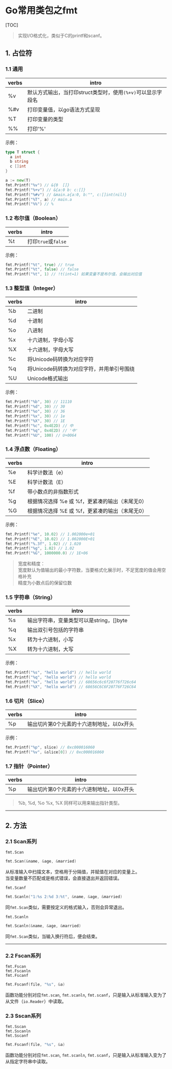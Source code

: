 # Go常用类包之fmt

[TOC]

> 实现I/O格式化，类似于C的printf和scanf。

## 1. 占位符

### 1.1 通用

| verbs | intro                                                     |
|-------|-----------------------------------------------------------|
| %v    | 默认方式输出，当打印struct类型时，使用`(%+v)`可以显示字段名 |
| %#v   | 打印变量值，以go语法方式呈现                               |
| %T    | 打印变量的类型                                            |
| %%    | 打印'%'                                                   |

示例：

```go
type T struct {
  a int
  b string
  c []int
}

a := new(T)
fmt.Printf("%v") // &{0  []}
fmt.Printf("%+v") // &{a:0 b: c:[]}
fmt.Printf("%#v") // &main.a{a:0, b:"", c:[]int(nil)}
fmt.Printf("%T", a) // main.a
fmt.Printf("%%") // %
```

### 1.2 布尔值（Boolean）

| verbs | intro               |
|-------|---------------------|
| %t    | 打印`true`或`false` |

示例：

```go
fmt.Printf("%t", true) // true
fmt.Printf("%t", false) // false
fmt.Printf("%t", 1) // !t(int=1) 如果变量不是布尔值，会输出对应值
```

### 1.3 整型值（Integer）

| verbs | intro             |
|-------|-------------------|
| %b    | 二进制            |
| %d    | 十进制            |
| %o    | 八进制            |
| %x    | 十六进制，字母小写 |
| %X    | 十六进制，字母大写 |
| %c    | 将Unicode码转换为对应字符 |
| %q    | 将Unicode码转换为对应字符，并用单引号围绕 |
| %U    | Unicode格式输出 |

示例：

```go
fmt.Printf("%b", 30) // 11110
fmt.Printf("%d", 30) // 30
fmt.Printf("%o", 30) // 36
fmt.Printf("%x", 30) // 1e
fmt.Printf("%X", 30) // 1E
fmt.Printf("%c", 0x4E2D) // 中
fmt.Printf("%q", 0x4E2D) // '中'
fmt.Printf("%U", 100) // U+0064
```

### 1.4 浮点数（Floating）

| verbs | intro                                       |
|-------|---------------------------------------------|
| %e    | 科学计数法（e）                               |
| %E    | 科学计数法（E）                               |
| %f    | 带小数点的非指数形式                        |
| %g    | 根据情况选择 %e 或 %f，更紧凑的输出（末尾无0） |
| %G    | 根据情况选择 %E 或 %f，更紧凑的输出（末尾无0） |

示例：

```go
fmt.Printf("%e", 10.02) // 1.002000e+01
fmt.Printf("%E", 10.02) // 1.002000E+01
fmt.Printf("%.3f", 1.02) // 1.020
fmt.Printf("%g", 1.02) // 1.02
fmt.Printf("%G", 1000000.0) // 1E+06
```

> 宽度和精度：  
> 宽度默认为值输出的最小字符数，当要格式化展示时，不足宽度的值会用空格补充  
> 精度为小数点后的保留位数

### 1.5 字符串（String）

| verbs | intro                                  |
|-------|----------------------------------------|
| %s    | 输出字符串，变量类型可以是string，[]byte |
| %q    | 输出双引号包括的字符串                 |
| %x    | 转为十六进制，小写                      |
| %X    | 转为十六进制，大写                      |

示例：

```go
fmt.Printf("%s", "hello world") // hello world
fmt.Printf("%q", "hello world") // hello world
fmt.Printf("%x", "hello world") // 68656c6c6f20776f726c64
fmt.Printf("%X", "hello world") // 68656C6C6F20776F726C64
```

### 1.6 切片（Slice）

| verbs | intro                                    |
|-------|------------------------------------------|
| %p    | 输出切片第0个元素的十六进制地址，以0x开头 |

示例：

```go
fmt.Printf("%p", slice) // 0xc000016060
fmt.Printf("%v", &slice[0]) // 0xc000016060
```

### 1.7 指针（Pointer）

| verbs | intro                                    |
|-------|------------------------------------------|
| %p    | 输出切片第0个元素的十六进制地址，以0x开头 |

> %b, %d, %o %x, %X 同样可以用来输出指针类型。

---

## 2. 方法

### 2.1 Scan系列

`fmt.Scan`

```go
fmt.Scan(&name, &age, &married)
```

从标准输入中扫描文本，空格用于分隔值，并赋值在对应的变量上。  
当变量数量不匹配或是格式错误，会直接退出并返回错误。  

`fmt.Scanf`

```go
fmt.Scanln("1:%s 2:%d 3:%t", &name, &age, &married)
```

同`fmt.Scan`类似，需要按定义的格式输入，否则会异常退出。  

`fmt.Scanln`

```go
fmt.Scanln(&name, &age, &married)
```

同`fmt.Scan`类似，当输入换行符后，便会结束。  

---

### 2.2 Fscan系列

`fmt.Fscan`  
`fmt.Fscanln`  
`fmt.Fscanf`  

```go
fmt.Fscanf(file, "%s", &a)
```

函数功能分别对应`fmt.scan`, `fmt.scanln`, `fmt.scanf`，只是输入从标准输入变为了从文件（`io.Reader`）中读取。  

### 2.3 Sscan系列

`fmt.Sscan`  
`fmt.Sscanln`  
`fmt.Sscanf`  

```go
fmt.Fscanf(file, "%s", &a)
```

函数功能分别对应`fmt.scan`, `fmt.scanln`, `fmt.scanf`，只是输入从标准输入变为了从指定字符串中读取。  

